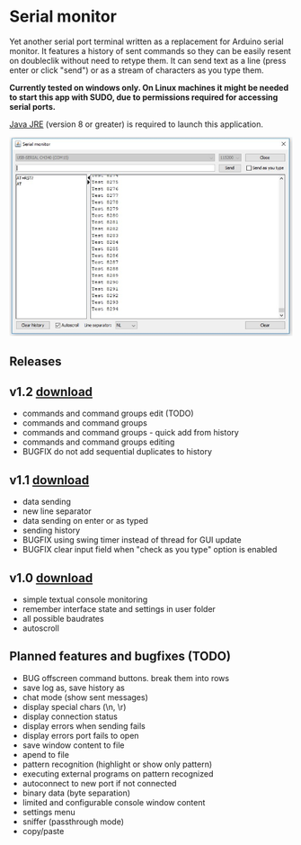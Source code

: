 # Serial monitor

Yet another serial port terminal written as a replacement for Arduino serial monitor. 
It features a history of sent commands so they can be easily resent on doubleclik without 
need to retype them. It can send text as a line (press enter or click "send") or as a stream of characters 
as you type them.

**Currently tested on windows only. On Linux machines it might be needed to start this app with SUDO, 
due to permissions required for accessing serial ports.**

[Java JRE](https://java.com/en/download/) (version 8 or greater) is required to launch this application.

![Screenshot](https://raw.githubusercontent.com/jokam85/serialmonitor/master/docs/Screenshot_1.jpg)

## Releases

## v1.2 [download](https://github.com/jokam85/serialmonitor/releases/download/v1.2/serialmonitor.jar)
* commands and command groups edit (TODO)
* commands and command groups
* commands and command groups - quick add from history
* commands and command groups editing
* BUGFIX do not add sequential duplicates to history

## v1.1 [download](https://github.com/jokam85/serialmonitor/releases/download/v1.1/serialmonitor.jar)
* data sending
* new line separator
* data sending on enter or as typed
* sending history
* BUGFIX using swing timer instead of thread for GUI update
* BUGFIX clear input field when "check as you type" option is enabled

## v1.0 [download](https://github.com/jokam85/serialmonitor/releases/download/v1.0/serialmonitor.jar)
* simple textual console monitoring
* remember interface state and settings in user folder
* all possible baudrates
* autoscroll

## Planned features and bugfixes (TODO)
* BUG offscreen command buttons. break them into rows
* save log as, save history as
* chat mode (show sent messages)
* display special chars (\n, \r)
* display connection status
* display errors when sending fails
* display errors port fails to open
* save window content to file
* apend to file
* pattern recognition (highlight or show only pattern)
* executing external programs on pattern recognized
* autoconnect to new port if not connected
* binary data (byte separation)
* limited and configurable console window content
* settings menu
* sniffer (passthrough mode)
* copy/paste
